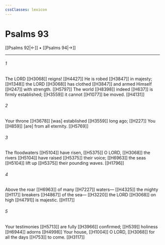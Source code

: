 ```yaml
---
cssClasses: lexicon
---
```


# Psalms 93

[[Psalms 92|←]] • [[Psalms 94|→]]

---

###### 1
The LORD [[H3068]] reigns! [[H4427]] He is robed [[H3847]] in majesty; [[H1348]] the LORD [[H3068]] has clothed [[H3847]] and armed Himself [[H247]] with strength. [[H5797]] The world [[H8398]] indeed [[H637]] is firmly established; [[H3559]] it cannot [[H1077]] be moved. [[H4131]]

###### 2
Your throne [[H3678]] [was] established [[H3559]] long ago; [[H227]] You [[H859]] [are] from all eternity. [[H5769]]

###### 3
The floodwaters [[H5104]] have risen, [[H5375]] O LORD, [[H3068]] the rivers [[H5104]] have raised [[H5375]] their voice; [[H6963]] the seas [[H5104]] lift up [[H5375]] their pounding waves. [[H1796]]

###### 4
Above the roar [[H6963]] of many [[H7227]] waters— [[H4325]] the mighty [[H117]] breakers [[H4867]] of the sea— [[H3220]] the LORD [[H3068]] on high [[H4791]] is majestic. [[H117]]

###### 5
Your testimonies [[H5713]] are fully [[H3966]] confirmed; [[H539]] holiness [[H6944]] adorns [[H4998]] Your house, [[H1004]] O LORD, [[H3068]] for all the days [[H753]] to come. [[H3117]]

